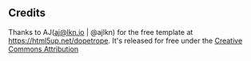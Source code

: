 ## Credits

Thanks to AJ(aj@lkn.io | @ajlkn) for the free template at https://html5up.net/dopetrope. It's released for free under
the <a href="http://html5up.net/license/">Creative Commons Attribution</a>
